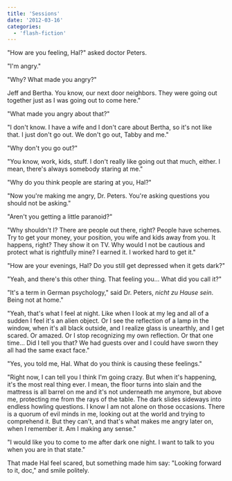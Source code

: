 ```yaml
---
title: 'Sessions'
date: '2012-03-16'
categories:
  - 'flash-fiction'
---
```


"How are you feeling, Hal?" asked doctor Peters.

"I'm angry."

"Why? What made you angry?"

Jeff and Bertha. You know, our next door neighbors. They were going out together
just as I was going out to come here."

"What made you angry about that?"

"I don't know. I have a wife and I don't care about Bertha, so it's not like
that. I just don't go out. We don't go out, Tabby and me."

"Why don't you go out?"

"You know, work, kids, stuff. I don't really like going out that much, either. I
mean, there's always somebody staring at me."

"Why do you think people are staring at you, Hal?"

"Now you're making me angry, Dr. Peters. You're asking questions you should not
be asking."

"Aren't you getting a little paranoid?"

"Why shouldn't I? There are people out there, right? People have schemes. Try to
get your money, your position, you wife and kids away from you. It happens,
right? They show it on TV. Why would I not be cautious and protect what is
rightfully mine? I earned it. I worked hard to get it."

"How are your evenings, Hal? Do you still get depressed when it gets dark?"

"Yeah, and there's this other thing. That feeling you... What did you call it?"

"It's a term in German psychology," said Dr. Peters, _nicht zu Hause sein_.
Being not at home."

"Yeah, that's what I feel at night. Like when I look at my leg and all of a
sudden I feel it's an alien object. Or I see the reflection of a lamp in the
window, when it's all black outside, and I realize glass is unearthly, and I get
scared. Or amazed. Or I stop recognizing my own reflection. Or that one time...
Did I tell you that? We had guests over and I could have sworn they all had the
same exact face."

"Yes, you told me, Hal. What do you think is causing these feelings."

"Right now, I can tell you I think I'm going crazy. But when it's happening,
it's the most real thing ever. I mean, the floor turns into slain and the
mattress is all barrel on me and it's not underneath me anymore, but above me,
protecting me from the rays of the table. The dark slides sideways into endless
howling questions. I know I am not alone on those occasions. There is a quorum
of evil minds in me, looking out at the world and trying to comprehend it. But
they can't, and that's what makes me angry later on, when I remember it. Am I
making any sense."

"I would like you to come to me after dark one night. I want to talk to you when
you are in that state."

That made Hal feel scared, but something made him say: "Looking forward to it,
doc," and smile politely.
